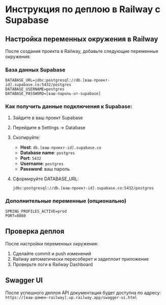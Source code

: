# Инструкция по деплою в Railway с Supabase

## Настройка переменных окружения в Railway

После создания проекта в Railway, добавьте следующие переменные окружения:

### База данных Supabase

```
DATABASE_URL=jdbc:postgresql://db.[ваш-проект-id].supabase.co:5432/postgres
DATABASE_USERNAME=postgres
DATABASE_PASSWORD=[ваш-пароль-от-supabase]
```

### Как получить данные подключения к Supabase:

1. Зайдите в ваш проект Supabase
2. Перейдите в Settings → Database
3. Скопируйте:

   - **Host**: `db.[ваш-проект-id].supabase.co`
   - **Database name**: `postgres`
   - **Port**: `5432`
   - **Username**: `postgres`
   - **Password**: ваш пароль

4. Сформируйте DATABASE_URL:
   ```
   jdbc:postgresql://db.[ваш-проект-id].supabase.co:5432/postgres
   ```

### Дополнительные переменные (опционально)

```
SPRING_PROFILES_ACTIVE=prod
PORT=8080
```

## Проверка деплоя

После настройки переменных окружения:

1. Сделайте commit и push изменений
2. Railway автоматически пересоберет и задеплоит приложение
3. Проверьте логи в Railway Dashboard

## Swagger UI

После успешного деплоя API документация будет доступна по адресу:
`https://[ваш-домен-railway].up.railway.app/swagger-ui.html`
